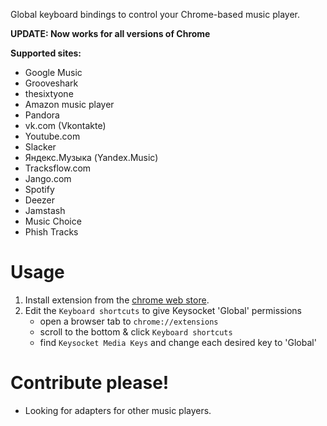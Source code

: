 Global keyboard bindings to control your Chrome-based music player.

**UPDATE: Now works for all versions of Chrome**

**Supported sites:**
   * Google Music
   * Grooveshark
   * thesixtyone
   * Amazon music player
   * Pandora
   * vk.com (Vkontakte)
   * Youtube.com
   * Slacker
   * Яндекс.Музыка (Yandex.Music)
   * Tracksflow.com
   * Jango.com
   * Spotify
   * Deezer
   * Jamstash
   * Music Choice
   * Phish Tracks

# Usage

1. Install extension from the [chrome web store][crx].
2. Edit the `Keyboard shortcuts` to give Keysocket 'Global' permissions
    * open a browser tab to `chrome://extensions`
    * scroll to the bottom & click `Keyboard shortcuts`
    * find `Keysocket Media Keys` and change each desired key to 'Global'

# Contribute please!

* Looking for adapters for other music players.

[crx]: https://chrome.google.com/webstore/detail/fphfgdknbpakeedbaenojjdcdoajihik
